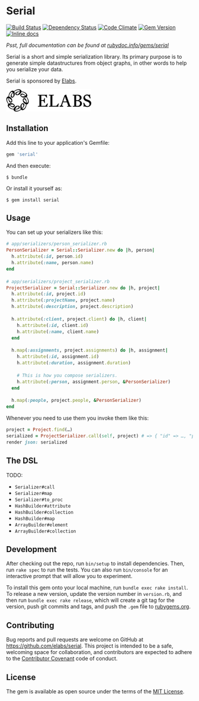 # Serial

[![Build Status](https://img.shields.io/travis/elabs/serial.svg)](http://travis-ci.org/elabs/serial)
[![Dependency Status](https://img.shields.io/gemnasium/elabs/serial.svg)](https://gemnasium.com/elabs/serial)
[![Code Climate](https://img.shields.io/codeclimate/github/elabs/serial.svg)](https://codeclimate.com/github/elabs/serial)
[![Gem Version](https://img.shields.io/gem/v/serial.svg)](http://badge.fury.io/rb/serial)
[![Inline docs](http://inch-ci.org/github/elabs/serial.svg?branch=master&style=shields)](http://inch-ci.org/github/elabs/serial)

*Psst, full documentation can be found at [rubydoc.info/gems/serial](http://www.rubydoc.info/gems/serial)*

Serial is a short and simple serialization library. Its primary purpose is to generate simple
datastructures from object graphs, in other words to help you serialize your data.

Serial is sponsored by [Elabs][].

[![elabs logo][]][Elabs]

[Elabs]: http://www.elabs.se/
[elabs logo]: ./elabs-logo.png?raw=true

## Installation

Add this line to your application's Gemfile:

```ruby
gem 'serial'
```

And then execute:

    $ bundle

Or install it yourself as:

    $ gem install serial

## Usage

You can set up your serializers like this:

``` ruby
# app/serializers/person_serializer.rb
PersonSerializer = Serial::Serializer.new do |h, person|
  h.attribute(:id, person.id)
  h.attribute(:name, person.name)
end

# app/serializers/project_serializer.rb
ProjectSerializer = Serial::Serializer.new do |h, project|
  h.attribute(:id, project.id)
  h.attribute(:projectName, project.name)
  h.attribute(:description, project.description)

  h.attribute(:client, project.client) do |h, client|
    h.attribute(:id, client.id)
    h.attribute(:name, client.name)
  end

  h.map(:assignments, project.assignments) do |h, assignment|
    h.attribute(:id, assignment.id)
    h.attribute(:duration, assignment.duration)

    # This is how you compose serializers.
    h.attribute(:person, assignment.person, &PersonSerializer)
  end

  h.map(:people, project.people, &PersonSerializer)
end
```

Whenever you need to use them you invoke them like this:

``` ruby
project = Project.find(…)
serialized = ProjectSerializer.call(self, project) # => { "id" => …, "projectName" => …, "client" => { … }, … }
render json: serialized
```

## The DSL

TODO:

- `Serializer#call`
- `Serializer#map`
- `Serializer#to_proc`
- `HashBuilder#attribute`
- `HashBuilder#collection`
- `HashBuilder#map`
- `ArrayBuilder#element`
- `ArrayBuilder#collection`

## Development

After checking out the repo, run `bin/setup` to install dependencies. Then, run
`rake spec` to run the tests. You can also run `bin/console` for an interactive
prompt that will allow you to experiment.

To install this gem onto your local machine, run `bundle exec rake install`. To
release a new version, update the version number in `version.rb`, and then run
`bundle exec rake release`, which will create a git tag for the version, push
git commits and tags, and push the `.gem` file to [rubygems.org](https://rubygems.org).

## Contributing

Bug reports and pull requests are welcome on GitHub at
https://github.com/elabs/serial. This project is intended to be a safe,
welcoming space for collaboration, and contributors are expected to adhere to
the [Contributor Covenant](contributor-covenant.org) code of conduct.

## License

The gem is available as open source under the terms of the
[MIT License](http://opensource.org/licenses/MIT).
